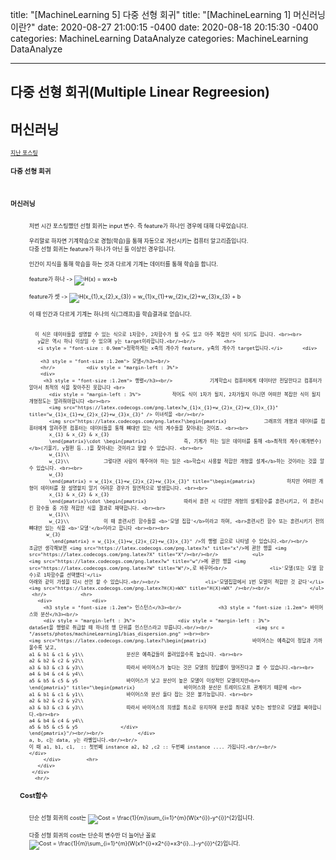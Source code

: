 title: "[MachineLearning 5] 다중 선형 회귀"	title: "[MachineLearning 1] 머신러닝이란?"
date: 2020-08-27 21:00:15 -0400	date: 2020-08-18 20:15:30 -0400
categories: MachineLearning DataAnalyze	categories: MachineLearning DataAnalyze
---	---
## 다중 선형 회귀(Multiple Linear Regreesion)	


## 머신러닝


<div style = "font-size :0.8em">	<div style = "font-size :0.8em">
  <a href = "https://can019.github.io/machinelearning/dataanalyze/python/colab/MachineLearning-AI-4/">지난 포스팅</a><br/>	
  <div>	  <div>
    <h3 style = "font-size :1.2em"> 다중 선형 회귀</h3><br/>	    <h3 style = "font-size :1.2em"> 머신러닝</h3><br/>
    <div style = "margin-left : 3%">	    <div style = "margin-left : 3%">
       저번 시간 포스팅했던 선형 회귀는 input 변수. 즉 feature가 하나인 경우에 대해 다루었습니다.<br/><br/>	      우리말로 하자면 기계학습으로 경험(학습)을 통해 자동으로 개선시키는 컴퓨터 알고리즘입니다.<br/>
       다중 선형 회귀는 feature가 하나가 아닌 둘 이상인 경우입니다.<br/><br/>	      인간이 지식을 통해 학습을 하는 것과 다르게 기계는 데이터를 통해 학습을 합니다.<br><br>
       feature가 하나 -> <img src="https://latex.codecogs.com/png.latex?H(x) = wx+b" title="H(x) = wx+b" /><br/><br/>	
       feature가 셋 -> <img src="https://latex.codecogs.com/png.latex?H(x_{1},x_{2},x_{3}) = w_{1}x_{1}+w_{2}x_{2}+w_{3}x_{3} + b" title="H(x_{1},x_{2},x_{3}) = w_{1}x_{1}+w_{2}x_{2}+w_{3}x_{3} + b" /><br/><br/>	      이 때 인간과 다르게 기계는 하나의 식(그래프)을 학습결과로 얻습니다. <br><br>

      이 식은 데이터들을 설명할 수 있는 식으로 1차함수, 2차함수가 될 수도 있고 아주 복잡한 식이 되기도 합니다. <br><br>
       y값은 역시 하나 이상일 수 있으며 y는 target이라합니다.<br/><br/>	      <hr>
       <i style = "font-size : 0.9em">정확하게는 x축의 개수가 feature, y축의 개수가 target입니다.</i>	      <div>

        <h3 style = "font-size :1.2em"> 모델</h3><br/>
        <hr/>	        <div style = "margin-left : 3%">
        <div>	
         <h3 style = "font-size :1.2em"> 행렬</h3><br/>	          기계학습시 컴퓨터에게 데이터만 전달한다고 컴퓨터가 알아서 최적의 식을 찾아주진 못합니다 <br>
           <div style = "margin-left : 3%">	          적어도 식이 1차가 될지, 2차가될지 아니면 어떠한 복잡한 식이 될지 개형정도는 알려줘야합니다 <br><br>
           <img src="https://latex.codecogs.com/png.latex?w_{1}x_{1}+w_{2}x_{2}+w_{3}x_{3}" title="w_{1}x_{1}+w_{2}x_{2}+w_{3}x_{3}" /> 이녀석을 <br/><br/>	
           <img src="https://latex.codecogs.com/png.latex?\begin{pmatrix}	          그래프의 개형과 데이터를 컴퓨터에게 알려주면 컴퓨터는 데이터들을 통해 뼈대만 있는 식의 계수들을 찾아내는 것이죠. <br><br>
           x_{1} & x_{2} & x_{3}	
           \end{pmatrix}\cdot \begin{pmatrix}	          즉, 기계가 하는 일은 데이터를 통해 <b>최적의 계수(매개변수)</b>(기울기, y절편 등..)을 찾아내는 것이라고 말할 수 있습니다. <br><br>
           w_{1}\\	
           w_{2}\\	          그렇다면 사람이 해주어야 하는 일은 <b>학습시 사용할 적합한 개형을 설계</b>하는 것이라는 것을 알 수 있습니다. <br><br>
           w_{3}	
           \end{pmatrix} = w_{1}x_{1}+w_{2}x_{2}+w_{3}x_{3}" title="\begin{pmatrix}	          하지만 어떠한 개형이 데이터를 잘 설명할지 알기 어려운 경우가 필연적으로 발생합니다. <br><br>
           x_{1} & x_{2} & x_{3}	
           \end{pmatrix}\cdot \begin{pmatrix}	          따라서 훈련 시 다양한 개형의 설계함수를 훈련시키고, 이 훈련시킨 함수들 중 가장 적합한 식을 결과로 채택합니다. <br><br>
           w_{1}\\	
           w_{2}\\	          이 때 훈련시킨 함수들을 <b>'모델 집합'</b>이라고 하며, <br>훈련시킨 함수 또는 훈련시키기 전의 뼈대만 있는 식을 <b>'모델'</b>이라고 합니다 <br><br><br>
          w_{3}	
            \end{pmatrix} = w_{1}x_{1}+w_{2}x_{2}+w_{3}x_{3}" />의 행렬 곱으로 나타낼 수 있습니다.<br/><br/>	
    조금만 생각해보면 <img src="https://latex.codecogs.com/png.latex?x" title="x"/>에 관한 행을 <img src="https://latex.codecogs.com/png.latex?X" title="X"/><br/><br/>	          <ul>
    <img src="https://latex.codecogs.com/png.latex?w" title="w"/>에 관한 행을 <img src="https://latex.codecogs.com/png.latex?W" title="W"/>,로 바꾸어<br/>	            <li>'모델(또는 모델 함수)로 1차함수를 선택했다'</li>
    아래와 같이 가설을 다시 선언 할 수 있습니다.<br/><br/>	            <li>'모델집합에서 1번 모델이 적합한 것 같다'</li>
    <img src="https://latex.codecogs.com/png.latex?H(X)=WX" title="H(X)=WX" /><br/><br/>	          </ul>
     <hr/>	          <hr>
       <div>	          <div>
         <h3 style = "font-size :1.2em"> 인스턴스</h3><br/>	            <h3 style = "font-size :1.2em"> 바이어스와 분산</h3><br/>
         <div style = "margin-left : 3%">	            <div style = "margin-left : 3%">
	dataSet을 행렬로 취급할 때 하나의 행 단위를 인스턴스라고 부릅니다.<br/><br/>	              <img src = "/assets/photos/machineLearning1/bias_dispersion.png" ><br><br>
	<img src="https://latex.codecogs.com/png.latex?\begin{pmatrix}	              바이어스는 예측값이 정답과 가까울수록 낮고,
	a1 & b1 & c1 & y1\\	              분산은 예측값들이 몰려있을수록 높습니다. <br><br>
	a2 & b2 & c2 & y2\\	
	a3 & b3 & c3 & y3\\	              따라서 바이어스가 높다는 것은 모델의 정답률이 떨어진다고 볼 수 있습니다.<br><br>
	a4 & b4 & c4 & y4\\	
	a5 & b5 & c5 & y5	              바이어스가 낮고 분산이 높은 모델이 이상적인 모델이지만<br>
	\end{pmatrix}" title="\begin{pmatrix}	              바이어스와 분산은 트레이드오프 관계이기 때문에 <br>
	a1 & b1 & c1 & y1\\	              바이어스와 분산 둘다 잡는 것은 불가능합니다. <br><br>
	a2 & b2 & c2 & y2\\	
	a3 & b3 & c3 & y3\\	              따라서 바이어스의 희생을 최소로 유지하며 분산을 최대로 낮추는 방향으로 모델을 짜야합니다.<br><br>
	a4 & b4 & c4 & y4\\	
	a5 & b5 & c5 & y5	            </div>
	\end{pmatrix}"/><br/><br/>	          </div>
	a, b, c는 data, y는 라벨입니다.<br/><br/>	
	이 때 a1, b1, c1,  :: 첫번째 instance a2, b2 ,c2 :: 두번째 instance .... 가됩니다.<br/><br/>	        </div>
         </div>	        <hr>
       </div>	
     </div>	
      <hr/>	
   </div>	
   <div>	
     <h3 style = "font-size :1.2em">Cost함수</h3><br/>	
       <div style = "margin-left : 3%">	
        단순 선형 회귀의 cost는 <img src="https://latex.codecogs.com/png.latex?Cost = \frac{1}{m}\sum_{i=1}^{m}(W(x^{i})-y^{i})^{2}" title="Cost = \frac{1}{m}\sum_{i=1}^{m}(W(x^{i})-y^{i})^{2}" />입니다.<br/><br/>	
        다중 선형 회귀의 cost는 단순히 변수만 더 늘어난 꼴로 <img src="https://latex.codecogs.com/png.latex?Cost = \frac{1}{m}\sum_{i=1}^{m}(W(x1^{i}+x2^{i}+x3^{i}...)-y^{i})^{2}	
" title="Cost = \frac{1}{m}\sum_{i=1}^{m}(W(x1^{i}+x2^{i}+x3^{i}...)-y^{i})^{2}	
" />입니다.<br/><br/>	
      </div>	      </div>
   </div>	      <div>
</div>